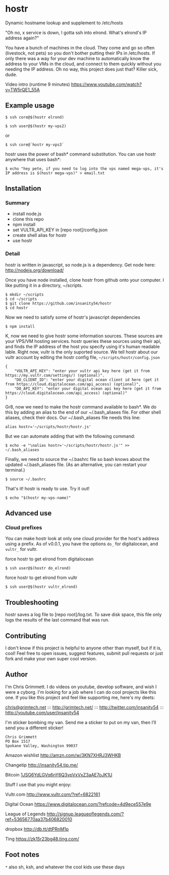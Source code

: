 # hostr
Dynamic hostname lookup and supplement to /etc/hosts

"Oh no, x service is down, I gotta ssh into elrond. What's elrond's IP address again?" 

You have a bunch of machines in the cloud. They come and go so often (livestock, not pets) so you don't bother putting their IPs in /etc/hosts. If only there was a way for your dev machine to automatically know the address to your VMs in the cloud, and connect to them quickly without you needing the IP address. Oh no way, this project does just that? Killer sick, dude.

Video intro (runtime 9 minutes) https://www.youtube.com/watch?v=TW5rQE1_55A

## Example usage

    $ ssh core@$(hostr elrond)

    $ ssh user@$(hostr my-vps2)
    
or
    
    $ ssh core@`hostr my-vps3`
    
hostr uses the power of bash* command substitution. You can use hostr anywhere that uses bash*:

    $ echo "hey pete, if you need to log into the vps named mega-vps, it's IP address is $(hostr mega-vps)" > email.txt


## Installation

### Summary

  - install node.js
  - clone this repo
  - npm install
  - set VULTR_API_KEY in [repo root]/config.json
  - create shell alias for hostr
  - use hostr
  
### Detail

hostr is written in javascript, so node.js is a dependency. Get node here: http://nodejs.org/download/

Once you have node installed, clone hostr from github onto your computer. I like putting it in a directory, ~/scripts.

    $ mkdir ~/scripts
    $ cd ~/scripts
    $ git clone https://github.com/insanity54/hostr
    $ cd hostr
  
Now we need to satisfy some of hostr's javascript dependencies

    $ npm install
    
K, now we need to give hostr some information sources. These sources are your VPS/VM hosting services. hostr queries these sources using their api, and finds the IP address of the host you specify using it's human readable lable. Right now, vultr is the only suported source. We tell hostr about our vultr account by editing the hostr config file, `~/scripts/hostr/config.json`

    {
        "VULTR_API_KEY": "enter your vultr api key here (get it from https://my.vultr.com/settings/) (optional)".
        "DO_CLIENT_ID": "enter your digital ocean client id here (get it from https://cloud.digitalocean.com/api_access) (optional)",
        "DO_API_KEY": "enter your digital ocean api key here (get it from https://cloud.digitalocean.com/api_access) (optional)"
    }
  
Gr8, now we need to make the hostr command available to bash*. We do this by adding an alias to the end of our ~/.bash_aliases file. For other shell aliases, check their docs. Our ~/.bash_aliases file needs this line:

    alias hostr='~/scripts/hostr/hostr.js'
    
But we can automate adding that with the following command:

    $ echo -e "\nalias hostr='~/scripts/hostr/hostr.js'" >> ~/.bash_aliases

Finally, we need to source the ~/.bashrc file so bash knows about the updated ~/.bash_aliases file. (As an alternative, you can restart your terminal.)

    $ source ~/.bashrc
  
That's it! hostr is ready to use. Try it out!

    $ echo "$(hostr my-vps-name)"


## Advanced use

### Cloud prefixes

You can make hostr look at only one cloud provider for the host's address using a prefix. As of v0.0.1, you have the options `do_` for digitalocean, and `vultr_` for vultr.

force hostr to get elrond from digitalocean

    $ ssh user@$(hostr do_elrond)
    
force hostr to get elrond from vultr

    $ ssh user@$(hostr vultr_elrond)
    

## Troubleshooting

hostr saves a log file to [repo root]/log.txt. To save disk space, this file only logs the results of the last command that was run.
    

## Contributing

I don't know if this project is helpful to anyone other than myself, but if it is, cool! Feel free to open issues, suggest features, submit pull requests or just fork and make your own super cool version.


## Author

I'm Chris Grimmett. I do videos on youtube, develop software, and wish I were a cyborg. I'm looking for a job where I can do cool projects like this one. If you like this project and feel like supporting me, here's my deets:

chris@grimtech.net ::: http://grimtech.net/ ::: http://twitter.com/insanity54 ::: http://youtube.com/user/insanity54

I'm sticker bombing my van. Send me a sticker to put on my van, then I’ll send you a different sticker!

    Chris Grimmett
    PO Box 1517
    Spokane Valley, Washington 99037

Amazon wishlist
http://amzn.com/w/3KN7XHRJ3WHKB

Changetip
http://insanity54.tip.me/

Bitcoin
[1JSG6YdLGVq6nY6Q3vpVxVxZ3aAE7oJK1U](bitcoin:1JSG6YdLGVq6nY6Q3vpVxVxZ3aAE7oJK1U)


Stuff I use that you might enjoy:

Vultr.com
http://www.vultr.com/?ref=6822161

Digital Ocean
https://www.digitalocean.com/?refcode=4d9ece557e9e

League of Legends
http://signup.leagueoflegends.com/?ref=53656770aa37b406820010

dropbox
http://db.tt/dtPRnM1p

Ting
https://zk15r23bg48.ting.com/


## Foot notes

`*` also sh, ksh, and whatever the cool kids use these days
